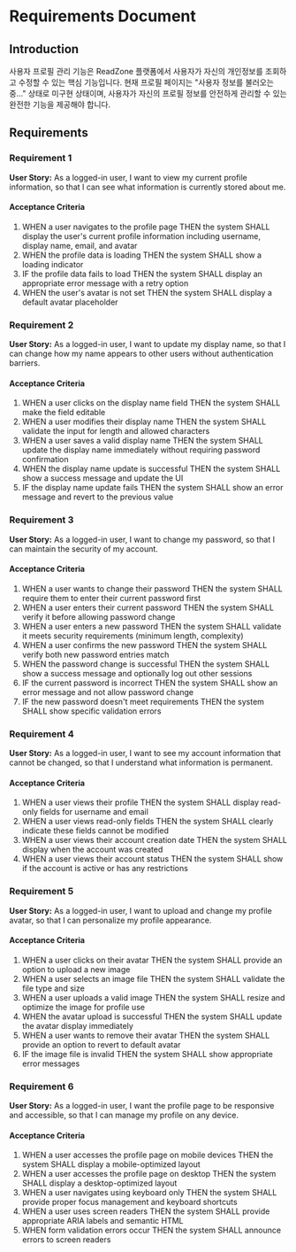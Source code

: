 # Requirements Document

## Introduction

사용자 프로필 관리 기능은 ReadZone 플랫폼에서 사용자가 자신의 개인정보를 조회하고 수정할 수 있는 핵심 기능입니다. 현재 프로필 페이지는 "사용자 정보를 불러오는 중..." 상태로 미구현 상태이며, 사용자가 자신의 프로필 정보를 안전하게 관리할 수 있는 완전한 기능을 제공해야 합니다.

## Requirements

### Requirement 1

**User Story:** As a logged-in user, I want to view my current profile information, so that I can see what information is currently stored about me.

#### Acceptance Criteria

1. WHEN a user navigates to the profile page THEN the system SHALL display the user's current profile information including username, display name, email, and avatar
2. WHEN the profile data is loading THEN the system SHALL show a loading indicator
3. IF the profile data fails to load THEN the system SHALL display an appropriate error message with a retry option
4. WHEN the user's avatar is not set THEN the system SHALL display a default avatar placeholder

### Requirement 2

**User Story:** As a logged-in user, I want to update my display name, so that I can change how my name appears to other users without authentication barriers.

#### Acceptance Criteria

1. WHEN a user clicks on the display name field THEN the system SHALL make the field editable
2. WHEN a user modifies their display name THEN the system SHALL validate the input for length and allowed characters
3. WHEN a user saves a valid display name THEN the system SHALL update the display name immediately without requiring password confirmation
4. WHEN the display name update is successful THEN the system SHALL show a success message and update the UI
5. IF the display name update fails THEN the system SHALL show an error message and revert to the previous value

### Requirement 3

**User Story:** As a logged-in user, I want to change my password, so that I can maintain the security of my account.

#### Acceptance Criteria

1. WHEN a user wants to change their password THEN the system SHALL require them to enter their current password first
2. WHEN a user enters their current password THEN the system SHALL verify it before allowing password change
3. WHEN a user enters a new password THEN the system SHALL validate it meets security requirements (minimum length, complexity)
4. WHEN a user confirms the new password THEN the system SHALL verify both new password entries match
5. WHEN the password change is successful THEN the system SHALL show a success message and optionally log out other sessions
6. IF the current password is incorrect THEN the system SHALL show an error message and not allow password change
7. IF the new password doesn't meet requirements THEN the system SHALL show specific validation errors

### Requirement 4

**User Story:** As a logged-in user, I want to see my account information that cannot be changed, so that I understand what information is permanent.

#### Acceptance Criteria

1. WHEN a user views their profile THEN the system SHALL display read-only fields for username and email
2. WHEN a user views read-only fields THEN the system SHALL clearly indicate these fields cannot be modified
3. WHEN a user views their account creation date THEN the system SHALL display when the account was created
4. WHEN a user views their account status THEN the system SHALL show if the account is active or has any restrictions

### Requirement 5

**User Story:** As a logged-in user, I want to upload and change my profile avatar, so that I can personalize my profile appearance.

#### Acceptance Criteria

1. WHEN a user clicks on their avatar THEN the system SHALL provide an option to upload a new image
2. WHEN a user selects an image file THEN the system SHALL validate the file type and size
3. WHEN a user uploads a valid image THEN the system SHALL resize and optimize the image for profile use
4. WHEN the avatar upload is successful THEN the system SHALL update the avatar display immediately
5. WHEN a user wants to remove their avatar THEN the system SHALL provide an option to revert to default avatar
6. IF the image file is invalid THEN the system SHALL show appropriate error messages

### Requirement 6

**User Story:** As a logged-in user, I want the profile page to be responsive and accessible, so that I can manage my profile on any device.

#### Acceptance Criteria

1. WHEN a user accesses the profile page on mobile devices THEN the system SHALL display a mobile-optimized layout
2. WHEN a user accesses the profile page on desktop THEN the system SHALL display a desktop-optimized layout
3. WHEN a user navigates using keyboard only THEN the system SHALL provide proper focus management and keyboard shortcuts
4. WHEN a user uses screen readers THEN the system SHALL provide appropriate ARIA labels and semantic HTML
5. WHEN form validation errors occur THEN the system SHALL announce errors to screen readers